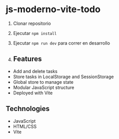 # js-moderno-vite-todo

1. Clonar repositorio
2. Ejecutar ```npm install```
3. Ejecutar ```npm run dev``` para correr en desarrollo

4. ## Features

- Add and delete tasks
- Store tasks in LocalStorage and SessionStorage
- Global store to manage state
- Modular JavaScript structure
- Deployed with Vite

## Technologies

- JavaScript
- HTML/CSS
- Vite

